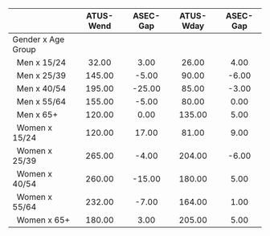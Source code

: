 
|                      |    ATUS-Wend |     ASEC-Gap |    ATUS-Wday |     ASEC-Gap |
| -------------------- | :----------: | :----------: | :----------: | :----------: |
| Gender x Age Group   |              |              |              |              |
| &nbsp;&nbsp;Men x 15/24 |        32.00 |         3.00 |        26.00 |         4.00 |
| &nbsp;&nbsp;Men x 25/39 |       145.00 |        -5.00 |        90.00 |        -6.00 |
| &nbsp;&nbsp;Men x 40/54 |       195.00 |       -25.00 |        85.00 |        -3.00 |
| &nbsp;&nbsp;Men x 55/64 |       155.00 |        -5.00 |        80.00 |         0.00 |
| &nbsp;&nbsp;Men x 65+ |       120.00 |         0.00 |       135.00 |         5.00 |
| &nbsp;&nbsp;Women x 15/24 |       120.00 |        17.00 |        81.00 |         9.00 |
| &nbsp;&nbsp;Women x 25/39 |       265.00 |        -4.00 |       204.00 |        -6.00 |
| &nbsp;&nbsp;Women x 40/54 |       260.00 |       -15.00 |       180.00 |         5.00 |
| &nbsp;&nbsp;Women x 55/64 |       232.00 |        -7.00 |       164.00 |         1.00 |
| &nbsp;&nbsp;Women x 65+ |       180.00 |         3.00 |       205.00 |         5.00 |

